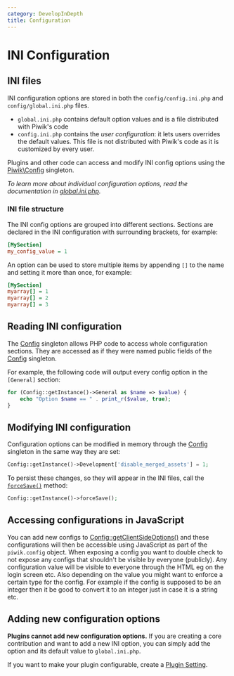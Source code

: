 ```yaml
---
category: DevelopInDepth
title: Configuration
---
```

# INI Configuration

## INI files

INI configuration options are stored in both the `config/config.ini.php` and `config/global.ini.php` files.

- `global.ini.php` contains default option values and is a file distributed with Piwik's code
- `config.ini.php` contains the *user configuration*: it lets users overrides the default values. This file is not distributed with Piwik's code as it is customized by every user.

Plugins and other code can access and modify INI config options using the [Piwik\Config](/api-reference/Piwik/Config) singleton.

*To learn more about individual configuration options, read the documentation in [global.ini.php](https://github.com/matomo-org/matomo/blob/master/config/global.ini.php).*

### INI file structure

The INI config options are grouped into different sections. Sections are declared in the INI configuration with surrounding brackets, for example:

```ini
[MySection]
my_config_value = 1
```

An option can be used to store multiple items by appending `[]` to the name and setting it more than once, for example:

```ini
[MySection]
myarray[] = 1
myarray[] = 2
myarray[] = 3
```

## Reading INI configuration

The [Config](/api-reference/Piwik/Config) singleton allows PHP code to access whole configuration sections. They are accessed as if they were named public fields of the [Config](/api-reference/Piwik/Config) singleton.

For example, the following code will output every config option in the `[General]` section:

```php
for (Config::getInstance()->General as $name => $value) {
    echo "Option $name == " . print_r($value, true);
}
```

## Modifying INI configuration

Configuration options can be modified in memory through the [Config](/api-reference/Piwik/Config) singleton in the same way they are set:

```php
Config::getInstance()->Development['disable_merged_assets'] = 1;
```

To persist these changes, so they will appear in the INI files, call the [`forceSave()`](/api-reference/Piwik/Config#forcesave) method:

```php
Config::getInstance()->forceSave();
```

## Accessing configurations in JavaScript

You can add new configs to [Config::getClientSideOptions()](https://github.com/matomo-org/matomo/blob/4.4.1/core/Config.php#L183-L190) and these configurations will then be accessible using JavaScript as part of the `piwik.config` object. When exposing a config you want to double check to not expose any configs that shouldn't be visible by everyone (publicly). Any configuration value will be visible to everyone through the HTML eg on the login screen etc. Also depending on the value you might want to enforce a certain type for the config. For example if the config is supposed to be an integer then it be good to convert it to an integer just in case it is a string etc.

## Adding new configuration options

**Plugins cannot add new configuration options.** If you are creating a core contribution and want to add a new INI option, you can simply add the option and its default value to `global.ini.php`.

If you want to make your plugin configurable, create a [Plugin Setting](/guides/plugin-settings).

